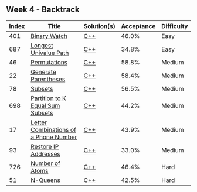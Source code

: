 ## Week 4 - Backtrack
Index|Title|Solution(s)|Acceptance|Difficulty
-|-|-|-|-
401|[Binary Watch](https://leetcode.com/problems/binary-watch)|[C++](./401.binary-watch.cpp)|46.0%|Easy
687|[Longest Univalue Path](https://leetcode.com/problems/longest-univalue-path)|[C++](./687.longest-univalue-path.cpp)|34.8%|Easy
46|[Permutations](https://leetcode.com/problems/permutations)|[C++](./46.permutations.cpp)|58.8%|Medium
22|[Generate Parentheses](https://leetcode.com/problems/generate-parentheses)|[C++](./22.generate-parentheses.cpp)|58.4%|Medium
78|[Subsets](https://leetcode.com/problems/subsets)|[C++](./78.subsets.cpp)|56.5%|Medium
698|[Partition to K Equal Sum Subsets](https://leetcode.com/problems/partition-to-k-equal-sum-subsets)|[C++](./698.partition-to-k-equal-sum-subsets.cpp)|44.2%|Medium
17|[Letter Combinations of a Phone Number](https://leetcode.com/problems/letter-combinations-of-a-phone-number)|[C++](./17.letter-combinations-of-a-phone-number.cpp)|43.9%|Medium
93|[Restore IP Addresses](https://leetcode.com/problems/restore-ip-addresses)|[C++](./93.restore-ip-addresses.cpp)|33.0%|Medium
726|[Number of Atoms](https://leetcode.com/problems/number-of-atoms)|[C++](./726.number-of-atoms.cpp)|46.4%|Hard
51|[N-Queens](https://leetcode.com/problems/n-queens)|[C++](./51.n-queens.cpp)|42.5%|Hard
